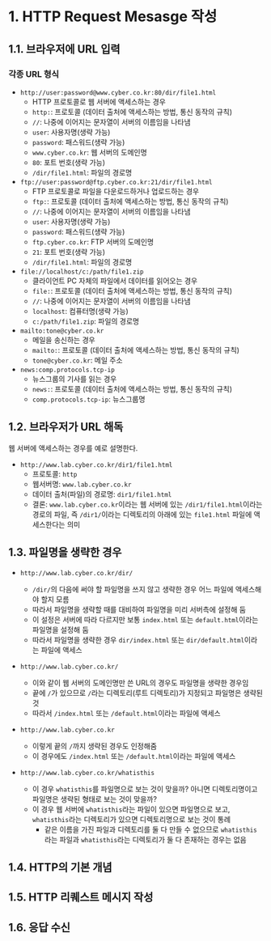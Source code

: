 # 1. HTTP Request Mesasge 작성

## 1.1. 브라우저에 URL 입력

### 각종 URL 형식
- `http://user:password@www.cyber.co.kr:80/dir/file1.html`
  - HTTP 프로토콜로 웹 서버에 액세스하는 경우
  - `http:`: 프로토콜 (데이터 출처에 액세스하는 방법, 통신 동작의 규칙)
  - `//`: 나중에 이어지는 문자열이 서버의 이름임을 나타냄
  - `user`: 사용자명(생략 가능)
  - `password`: 패스워드(생략 가능)
  - `www.cyber.co.kr`: 웹 서버의 도메인명
  - `80`: 포트 번호(생략 가능)
  - `/dir/file1.html`: 파일의 경로명
- `ftp://user:password@ftp.cyber.co.kr:21/dir/file1.html`
  - FTP 프로토콜로 파일을 다운로드하거나 업로드하는 경우
  - `ftp:`: 프로토콜 (데이터 출처에 액세스하는 방법, 통신 동작의 규칙)
  - `//`: 나중에 이어지는 문자열이 서버의 이름임을 나타냄
  - `user`: 사용자명(생략 가능)
  - `password`: 패스워드(생략 가능)
  - `ftp.cyber.co.kr`: FTP 서버의 도메인명
  - `21`: 포트 번호(생략 가능)
  - `/dir/file1.html`: 파일의 경로명
- `file://localhost/c:/path/file1.zip`
  - 클라이언트 PC 자체의 파일에서 데이터를 읽어오는 경우
  - `file:`: 프로토콜 (데이터 출처에 액세스하는 방법, 통신 동작의 규칙)
  - `//`: 나중에 이어지는 문자열이 서버의 이름임을 나타냄
  - `localhost`: 컴퓨터명(생략 가능)
  - `c:/path/file1.zip`: 파일의 경로명
- `mailto:tone@cyber.co.kr`
  - 메일을 송신하는 경우
  - `mailto:`: 프로토콜 (데이터 출처에 액세스하는 방법, 통신 동작의 규칙)
  - `tone@cyber.co.kr`: 메일 주소
- `news:comp.protocols.tcp-ip`
  - 뉴스그룹의 기사를 읽는 경우
  - `news:`: 프로토콜 (데이터 출처에 액세스하는 방법, 통신 동작의 규칙)
  - `comp.protocols.tcp-ip`: 뉴스그룹명

## 1.2. 브라우저가 URL 해독

웹 서버에 액세스하는 경우를 예로 설명한다.

- `http://www.lab.cyber.co.kr/dir1/file1.html`
  - 프로토콜: `http`
  - 웹서버명: `www.lab.cyber.co.kr`
  - 데이터 출처(파일)의 경로명: `dir1/file1.html`
  - 결론: `www.lab.cyber.co.kr`이라는 웹 서버에 있는 `/dir1/file1.html`이라는 경로의 파일, 즉 `/dir1/`이라는 디렉토리의 아래에 있는 `file1.html` 파일에 액세스한다는 의미

## 1.3. 파일명을 생략한 경우

- `http://www.lab.cyber.co.kr/dir/`
  - `/dir/`의 다음에 써야 할 파일명을 쓰지 않고 생략한 경우 어느 파일에 액세스해야 할지 모름
  - 따라서 파일명을 생략할 때를 대비하여 파일명을 미리 서버측에 설정해 둠
  - 이 설정은 서버에 따라 다르지만 보통 `index.html` 또는 `default.html`이라는 파일명을 설정해 둠
  - 따라서 파일명을 생략한 경우 `dir/index.html` 또는 `dir/default.html`이라는 파일에 액세스

- `http://www.lab.cyber.co.kr/`
  - 이와 같이 웹 서버의 도메인명만 쓴 URL의 경우도 파일명을 생략한 경우임
  - 끝에 `/`가 있으므로 `/`라는 디렉토리(루트 디렉토리)가 지정되고 파일명은 생략된 것
  - 따라서 `/index.html` 또는 `/default.html`이라는 파일에 액세스

- `http://www.lab.cyber.co.kr`
  - 이렇게 끝의 `/`까지 생략된 경우도 인정해줌
  - 이 경우에도 `/index.html` 또는 `/default.html`이라는 파일에 액세스

- `http://www.lab.cyber.co.kr/whatisthis`
  - 이 경우 `whatisthis`를 파일명으로 보는 것이 맞을까? 아니면 디렉토리명이고 파일명은 생략된 형태로 보는 것이 맞을까?
  - 이 경우 웹 서버에 `whatisthis`라는 파일이 있으면 파일명으로 보고, `whatisthis`라는 디렉토리가 있으면 디렉토리명으로 보는 것이 통례
    - 같은 이름을 가진 파일과 디렉토리를 둘 다 만들 수 없으므로 `whatisthis`라는 파일과 `whatisthis`라는 디렉토리가 둘 다 존재하는 경우는 없음

## 1.4. HTTP의 기본 개념

## 1.5. HTTP 리퀘스트 메시지 작성

## 1.6. 응답 수신

